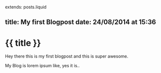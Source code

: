 extends: posts.liquid

title:   My first Blogpost
date:    24/08/2014 at 15:36
---
# {{ title }}

Hey there this is my first blogpost and this is super awesome.

My Blog is lorem ipsum like, yes it is..
